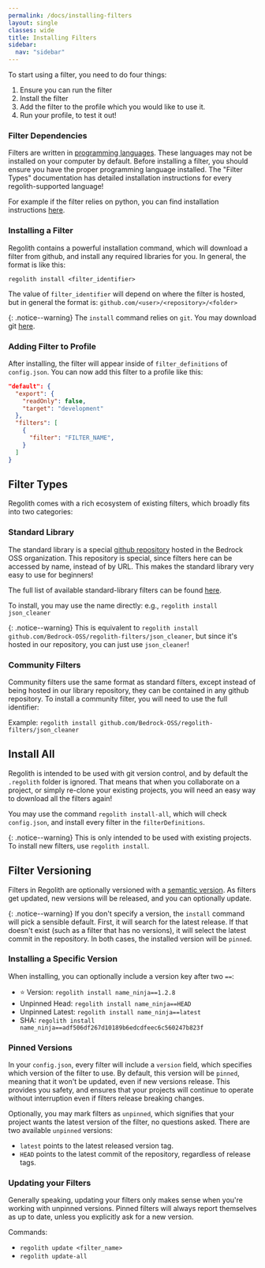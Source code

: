 ```yaml
---
permalink: /docs/installing-filters
layout: single
classes: wide
title: Installing Filters
sidebar:
  nav: "sidebar"
---
```


To start using a filter, you need to do four things:

 1. Ensure you can run the filter
 2. Install the filter
 3. Add the filter to the profile which you would like to use it.
 4. Run your profile, to test it out!

### Filter Dependencies

Filters are written in [programming languages](https://www.wikiwand.com/en/Programming_language). These languages may not be installed on your computer by default. Before installing a filter, you should ensure you have the proper programming language installed. The "Filter Types" documentation has detailed installation instructions for every regolith-supported language!

For example if the filter relies on python, you can find installation instructions [here](/regolith/docs/python-filters).

### Installing a Filter

Regolith contains a powerful installation command, which will download a filter from github, and install any required libraries for you. In general, the format is like this:

`regolith install <filter_identifier>`

The value of `filter_identifier` will depend on where the filter is hosted, but in general the format is: `github.com/<user>/<repository>/<folder>`

{: .notice--warning}
The `install` command relies on `git`. You may download git [here](https://git-scm.com/download/win).

### Adding Filter to Profile

After installing, the filter will appear inside of `filter_definitions` of `config.json`. You can now add this filter to a profile like this:

```json
"default": {
  "export": {
    "readOnly": false,
    "target": "development"
  },
  "filters": [
    {
      "filter": "FILTER_NAME",
    }
  ]
}
```

## Filter Types

Regolith comes with a rich ecosystem of existing filters, which broadly fits into two categories:

### Standard Library

The standard library is a special [github repository](https://github.com/Bedrock-OSS/regolith-filters) hosted in the Bedrock OSS organization. This repository is special, since filters here can be accessed by name, instead of by URL. This makes the standard library very easy to use for beginners!

The full list of available standard-library filters can be found [here](/regolith/docs/standard-library).

To install, you may use the name directly: e.g., `regolith install json_cleaner`

{: .notice--warning}
This  is equivalent to `regolith install github.com/Bedrock-OSS/regolith-filters/json_cleaner`, but since it's hosted in our repository, you can just use `json_cleaner`!

### Community Filters

Community filters use the same format as standard filters, except instead of being hosted in our library repository, they can be contained in any github repository. To install a community filter, you will need to use the full identifier:

Example: `regolith install github.com/Bedrock-OSS/regolith-filters/json_cleaner`

## Install All

Regolith is intended to be used with git version control, and by default the `.regolith` folder is ignored. That means that when you collaborate on a project, or simply re-clone your existing projects, you will need an easy way to download all the filters again!

You may use the command `regolith install-all`, which will check `config.json`, and install every filter in the `filterDefinitions`.

{: .notice--warning}
This is only intended to be used with existing projects. To install new filters, use `regolith install`.

## Filter Versioning

Filters in Regolith are optionally versioned with a [semantic version](https://semver.org/). As filters get updated, new versions will be released, and you can optionally update.

{: .notice--warning}
If you don't specify a version, the `install` command will pick a sensible default. First, it will search for the latest release. If that doesn't exist (such as a filter that has no versions), it will select the latest commit in the repository. In both cases, the installed version will be `pinned`.

### Installing a Specific Version

When installing, you can optionally include a version key after two `==`:

 - ⭐ Version: `regolith install name_ninja==1.2.8`
 - Unpinned Head: `regolith install name_ninja==HEAD`
 - Unpinned Latest: `regolith install name_ninja==latest`
 - SHA: `regolith install name_ninja==adf506df267d10189b6edcdfeec6c560247b823f`

### Pinned Versions

In your `config.json`, every filter will include a `version` field, which specifies which version of the filter to use. By default, this version will be `pinned`, meaning that it won't be updated, even if new versions release. This provides you safety, and ensures that your projects will continue to operate without interruption even if filters release breaking changes.

Optionally, you may mark filters as `unpinned`, which signifies that your project wants the latest version of the filter, no questions asked. There are two available `unpinned` versions:
 - `latest` points to the latest released version tag.
 - `HEAD` points to the latest commit of the repository, regardless of release tags.

### Updating your Filters

Generally speaking, updating your filters only makes sense when you're working with unpinned versions. Pinned filters will always report themselves as up to date, unless you explicitly ask for a new version.

Commands:
 - `regolith update <filter_name>`
 - `regolith update-all`

